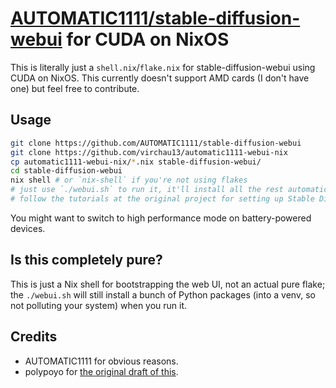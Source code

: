 # [AUTOMATIC1111/stable-diffusion-webui](https://github.com/AUTOMATIC1111/stable-diffusion-webui) for CUDA on NixOS

This is literally just a `shell.nix`/`flake.nix` for stable-diffusion-webui using CUDA on NixOS.
This currently doesn't support AMD cards (I don't have one) but feel free to contribute.

## Usage
```bash
git clone https://github.com/AUTOMATIC1111/stable-diffusion-webui
git clone https://github.com/virchau13/automatic1111-webui-nix
cp automatic1111-webui-nix/*.nix stable-diffusion-webui/
cd stable-diffusion-webui
nix shell # or `nix-shell` if you're not using flakes
# just use `./webui.sh` to run it, it'll install all the rest automatically
# follow the tutorials at the original project for setting up Stable Diffusion / GFPGAN / whatever
```

You might want to switch to high performance mode on battery-powered devices.

## Is this completely pure?

This is just a Nix shell for bootstrapping the web UI, not an actual pure flake; the `./webui.sh` will still install
a bunch of Python packages (into a venv, so not polluting your system) when you run it.

## Credits
- AUTOMATIC1111 for obvious reasons.
- polypoyo for [the original draft of this](https://github.com/AUTOMATIC1111/stable-diffusion-webui/pull/4736).
